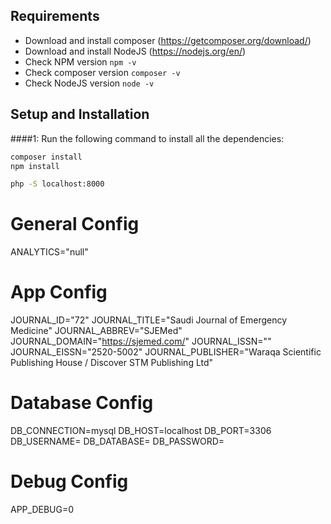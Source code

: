 ## Requirements
- Download and install composer (https://getcomposer.org/download/)
- Download and install NodeJS (https://nodejs.org/en/)
- Check NPM version ```npm -v```
- Check composer version ```composer -v```
- Check NodeJS version ```node -v```

## Setup and Installation
####1: Run the following command to install all the dependencies:
```bash
composer install
npm install
```

```bash
php -S localhost:8000
```



# General Config
ANALYTICS="null"

# App Config
JOURNAL_ID="72"
JOURNAL_TITLE="Saudi Journal of Emergency Medicine"
JOURNAL_ABBREV="SJEMed"
JOURNAL_DOMAIN="https://sjemed.com/"
JOURNAL_ISSN=""
JOURNAL_EISSN="2520-5002"
JOURNAL_PUBLISHER="Waraqa Scientific Publishing House / Discover STM Publishing Ltd"

# Database Config
DB_CONNECTION=mysql
DB_HOST=localhost
DB_PORT=3306
DB_USERNAME=
DB_DATABASE=
DB_PASSWORD=


# Debug Config
APP_DEBUG=0
